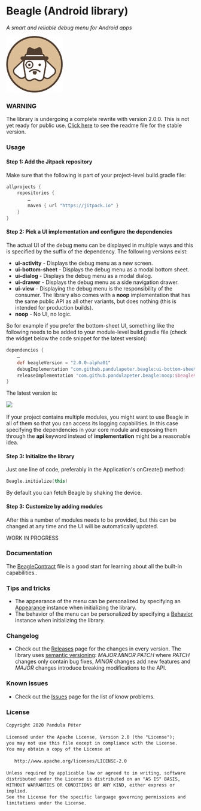 # Beagle (Android library)
*A smart and reliable debug menu for Android apps*

<img src="metadata/logo.png" width="30%" />

### WARNING
The library is undergoing a complete rewrite with version 2.0.0. This is not yet ready for public use.
[Click here](https://github.com/pandulapeter/beagle/blob/master/metadata/README_DEPRECATED.md) to see the readme file for the stable version.

### Usage
#### Step 1: Add the Jitpack repository
Make sure that the following is part of your project-level build.gradle file:

```groovy
allprojects {
    repositories {
        …
        maven { url "https://jitpack.io" }
    }
}
```

#### Step 2: Pick a UI implementation and configure the dependencies
The actual UI of the debug menu can be displayed in multiple ways and this is specified by the suffix of the dependency. The following versions exist:
* **ui-activity** - Displays the debug menu as a new screen.
* **ui-bottom-sheet** - Displays the debug menu as a modal bottom sheet.
* **ui-dialog** - Displays the debug menu as a modal dialog.
* **ui-drawer** - Displays the debug menu as a side navigation drawer.
* **ui-view** - Displaying the debug menu is the responsibility of the consumer.
The library also comes with a **noop** implementation that has the same public API as all other variants, but does nothing (this is intended for production builds).
* **noop** - No UI, no logic.

So for example if you prefer the bottom-sheet UI, something like the following needs to be added to your module-level build.gradle file (check the widget below the code snippet for the latest version):

```groovy
dependencies {
    …
    def beagleVersion = "2.0.0-alpha01"
    debugImplementation "com.github.pandulapeter.beagle:ui-bottom-sheet:$beagleVersion"
    releaseImplementation "com.github.pandulapeter.beagle:noop:$beagleVersion"
}
```

The latest version is:


[![](https://jitpack.io/v/pandulapeter/beagle.svg)](https://jitpack.io/#pandulapeter/beagle)

If your project contains multiple modules, you might want to use Beagle in all of them so that you can access its logging capabilities. In this case specifying the dependencies in your core module and exposing them through the **api** keyword instead of **implementation** might be a reasonable idea.

#### Step 3: Initialize the library
Just one line of code, preferably in the Application's onCreate() method:

```kotlin
Beagle.initialize(this)
```

By default you can fetch Beagle by shaking the device.

#### Step 3: Customize by adding modules
After this a number of modules needs to be provided, but this can be changed at any time and the UI will be automatically updated.

WORK IN PROGRESS

### Documentation
The [BeagleContract](https://github.com/pandulapeter/beagle/blob/master/common/src/main/java/com/pandulapeter/beagle/common/contracts/BeagleContract.kt) file is a good start for learning about all the built-in capabilities..

### Tips and tricks
* The appearance of the menu can be personalized by specifying an [Appearance](https://github.com/pandulapeter/beagle/blob/master/common/src/main/java/com/pandulapeter/beagle/common/configuration/Appearance.kt) instance when initializing the library.
* The behavior of the menu can be personalized by specifying a [Behavior](https://github.com/pandulapeter/beagle/blob/master/common/src/main/java/com/pandulapeter/beagle/common/configuration/Behavior.kt) instance when initializing the library.

### Changelog
* Check out the [Releases](https://github.com/pandulapeter/beagle/releases) page for the changes in every version. The library uses [semantic versioning](https://semver.org): *MAJOR.MINOR.PATCH* where *PATCH* changes only contain bug fixes, *MINOR* changes add new features and *MAJOR* changes introduce breaking modifications to the API.

### Known issues
* Check out the [Issues](https://github.com/pandulapeter/beagle/issues) page for the list of know problems.

### License
```
Copyright 2020 Pandula Péter

Licensed under the Apache License, Version 2.0 (the "License");
you may not use this file except in compliance with the License.
You may obtain a copy of the License at

   http://www.apache.org/licenses/LICENSE-2.0

Unless required by applicable law or agreed to in writing, software
distributed under the License is distributed on an "AS IS" BASIS,
WITHOUT WARRANTIES OR CONDITIONS OF ANY KIND, either express or implied.
See the License for the specific language governing permissions and
limitations under the License.
```